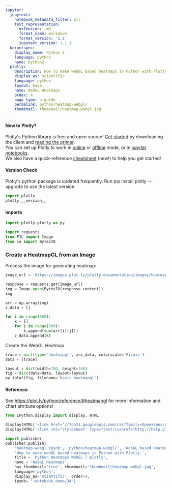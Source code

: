 ```yaml
---
jupyter:
  jupytext:
    notebook_metadata_filter: all
    text_representation:
      extension: .md
      format_name: markdown
      format_version: '1.1'
      jupytext_version: 1.1.1
  kernelspec:
    display_name: Python 2
    language: python
    name: python2
  plotly:
    description: How to make webGL based heatmaps in Python with Plotly.
    display_as: scientific
    language: python
    layout: base
    name: WebGL Heatmaps
    order: 4
    page_type: u-guide
    permalink: python/heatmap-webgl/
    thumbnail: thumbnail/heatmap-webgl.jpg
---
```


#### New to Plotly?
Plotly's Python library is free and open source! [Get started](https://plot.ly/python/getting-started/) by downloading the client and [reading the primer](https://plot.ly/python/getting-started/).
<br>You can set up Plotly to work in [online](https://plot.ly/python/getting-started/#initialization-for-online-plotting) or [offline](https://plot.ly/python/getting-started/#initialization-for-offline-plotting) mode, or in [jupyter notebooks](https://plot.ly/python/getting-started/#start-plotting-online).
<br>We also have a quick-reference [cheatsheet](https://images.plot.ly/plotly-documentation/images/python_cheat_sheet.pdf) (new!) to help you get started!
#### Version Check
Plotly's python package is updated frequently. Run pip install plotly --upgrade to use the latest version.

```python
import plotly
plotly.__version__
```

#### Imports

```python
import plotly.plotly as py

import requests
from PIL import Image
from io import BytesIO
```

### Create a HeatmapGL from an Image
Process the image for generating heatmap:

```python
image_url = 'https://images.plot.ly/plotly-documentation/images/heatmap-galaxy.jpg'

response = requests.get(image_url)
img = Image.open(BytesIO(response.content))
img
```

```python
arr = np.array(img)
z_data = []

for i in range(500):
    k = []
    for j in range(500):
        k.append(sum(arr[i][j]))
    z_data.append(k)
```

Create the WebGL Heatmap

```python
trace = dict(type='heatmapgl', z=z_data, colorscale='Picnic')
data = [trace]

layout = dict(width=700, height=700)
fig = dict(data=data, layout=layout)
py.iplot(fig, filename='basic heatmapgl')
```

#### Reference
See https://plot.ly/python/reference/#heatmapgl for more information and chart attribute options!


```python
from IPython.display import display, HTML

display(HTML('<link href="//fonts.googleapis.com/css?family=Open+Sans:600,400,300,200|Inconsolata|Ubuntu+Mono:400,700rel="stylesheet" type="text/css" />'))
display(HTML('<link rel="stylesheet" type="text/csshref="http://help.plot.ly/documentation/all_static/css/ipython-notebook-custom.css">'))

import publisher
publisher.publish(
    'heatmap-webgl.ipynb', 'python/heatmap-webgl/', 'WebGL based Heatmaps | plotly',
    'How to make webGL based heatmaps in Python with Plotly.',
    title = 'Python Heatmaps WebGL | plotly',
    name = 'WebGL Heatmaps',
    has_thumbnail='true', thumbnail='thumbnail/heatmap-webgl.jpg',
    language='python',
    display_as='scientific', order=4,
    ipynb= '~notebook_demo/34')
```

```python

```
